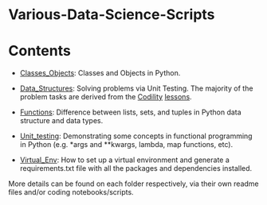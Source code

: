 # Various-Data-Science-Scripts

Contents
=======================

* [Classes_Objects](https://github.com/dimi-fn/Various-Data-Science-Scripts/tree/main/Classes_Objects): Classes and Objects in Python.

* [Data_Structures](https://github.com/dimi-fn/Various-Data-Science-Scripts/tree/main/Data_Structures): Solving problems via Unit Testing. The majority of the problem tasks are derived from the [Codility](https://www.codility.com/) [lessons](https://app.codility.com/programmers/lessons/1-iterations/).

* [Functions](https://github.com/dimi-fn/Various-Data-Science-Scripts/tree/main/Functions): Difference between lists, sets, and tuples in Python data structure and data types.

* [Unit_testing](https://github.com/dimi-fn/Various-Data-Science-Scripts/tree/main/Unit_testing): Demonstrating some concepts in functional programming in Python (e.g. *args and **kwargs, lambda, map functions, etc).
 
* [Virtual_Env](https://github.com/dimi-fn/Various-Data-Science-Scripts/tree/main/Virtual_Env): How to set up a virtual environment and generate a requirements.txt file with all the packages and dependencies installed.

More details can be found on each folder respectively, via their own readme files and/or coding notebooks/scripts.
